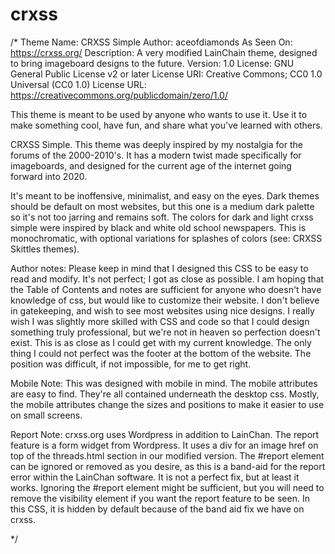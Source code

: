 # crxss
/*
Theme Name: CRXSS Simple
Author: aceofdiamonds
As Seen On: https://crxss.org/
Description: A very modified LainChain theme, designed to bring imageboard designs to the future.
Version: 1.0
License: GNU General Public License v2 or later
License URI: Creative Commons; CC0 1.0 Universal (CC0 1.0)
License URL: https://creativecommons.org/publicdomain/zero/1.0/

This theme is meant to be used by anyone who wants to use it.
Use it to make something cool, have fun, and share what you've learned with others.

CRXSS Simple. 
This theme was deeply inspired by my nostalgia for the forums of the 2000-2010's. It has a modern twist made
specifically for imageboards, and designed for the current age of the internet going forward into 2020. 

It's meant to be inoffensive, minimalist, and easy on the eyes. Dark themes should be default on most websites, but 
this one is a medium dark palette so it's not too jarring and remains soft.
The colors for dark and light crxss simple were inspired by black and white old school newspapers. 
This is monochromatic, with optional variations for splashes of colors (see: CRXSS Skittles themes).

Author notes: Please keep in mind that I designed this CSS to be easy to read and modify. It's not perfect; I got
as close as possible. I am hoping that the Table of Contents and notes are sufficient  for anyone who doesn't have knowledge of 
css, but would like to customize their website. I don't believe in gatekeeping, and wish to see most websites 
using nice designs.
I really wish I was slightly more skilled with CSS and code so that I could design something truly professional, but
we're not in heaven so perfection doesn't exist. This is as close as I could get with my current knowledge.
The only thing I could not perfect was the footer at the bottom of the website. The position was difficult, if not impossible, 
for me to get right.

Mobile Note: This was designed with mobile in mind. The mobile attributes are easy to find. They're all contained
underneath the desktop css. Mostly, the mobile attributes change the sizes and positions to make it easier to use on 
small screens. 

Report Note: crxss.org uses Wordpress in addition to LainChan. The report feature is a form widget from Wordpress.
It uses a div for an image href on top of the threads.html section in our modified version.
The #report element can be ignored or removed as you desire, as this is a band-aid for the report error within
the LainChan software. It is not a perfect fix, but at least it works. Ignoring the #report element might be sufficient,
but you will need to remove the visibility element if you want the report feature to be seen. In this CSS, it is 
hidden by default because of the band aid fix we have on crxss.

*/
